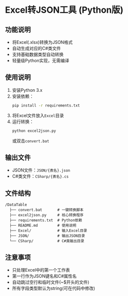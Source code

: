 # Excel转JSON工具 (Python版)

## 功能说明
- 将Excel(.xlsx)转换为JSON格式
- 自动生成对应的C#类文件
- 支持基础数据类型自动转换
- 轻量级Python实现，无需编译

## 使用说明
1. 安装Python 3.x
2. 安装依赖：
   ```bash
   pip install -r requirements.txt
   ```
3. 将Excel文件放入`Excel`目录
4. 运行转换：
   ```bash
   python excel2json.py
   ```
   或双击`convert.bat`

## 输出文件
- JSON文件：`JSON/{表名}.json`
- C#类文件：`CSharp/{表名}.cs`

## 文件结构
```
/DataTable
  ├── convert.bat       # 一键转换脚本
  ├── excel2json.py     # 核心转换程序
  ├── requirements.txt  # Python依赖
  ├── README.md         # 使用说明
  ├── Excel/            # 输入Excel目录
  ├── JSON/             # 输出JSON目录
  └── CSharp/           # C#类输出目录
```

## 注意事项
- 只处理Excel中的第一个工作表
- 第一行作为JSON键名和C#属性名
- 自动跳过空行和临时文件(~$开头的文件)
- 所有字段类型默认为string(可在代码中修改)
